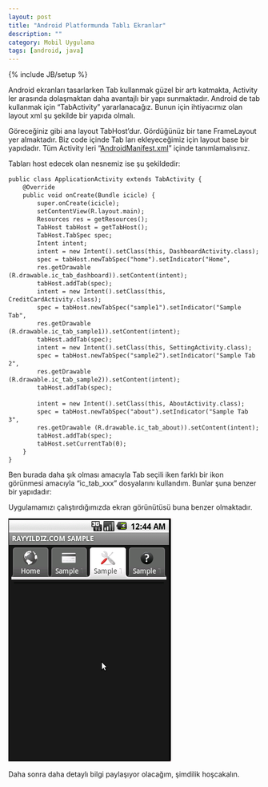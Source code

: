```yaml
---
layout: post
title: "Android Platformunda Tablı Ekranlar"
description: ""
category: Mobil Uygulama
tags: [android, java]
---
```


{% include JB/setup %}


Android ekranları tasarlarken Tab kullanmak güzel bir artı katmakta, Activity ler arasında dolaşmaktan daha avantajlı bir yapı sunmaktadır. Android de tab kullanmak için “TabActivity” yararlanacağız. Bunun için ihtiyacımız olan layout xml şu şekilde bir yapıda olmalı.


Göreceğiniz gibi ana layout TabHost’dur. Gördüğünüz bir tane FrameLayout yer almaktadır. Biz code içinde Tab ları ekleyeceğimiz için layout base bir yapıdadır. Tüm Activity leri “[AndroidManifest.xml](http://developer.android.com/guide/topics/manifest/manifest-intro.html)” içinde tanımlamalısınız.

Tabları host edecek olan nesnemiz ise şu şekildedir:

	public class ApplicationActivity extends TabActivity {
  		@Override
  		public void onCreate(Bundle icicle) {
    		super.onCreate(icicle);
    		setContentView(R.layout.main);
    		Resources res = getResources();
    		TabHost tabHost = getTabHost();
    		TabHost.TabSpec spec;
    		Intent intent;
    		intent = new Intent().setClass(this, DashboardActivity.class);
    		spec = tabHost.newTabSpec("home").setIndicator("Home",
         	res.getDrawable (R.drawable.ic_tab_dashboard)).setContent(intent);
    		tabHost.addTab(spec);
    		intent = new Intent().setClass(this, CreditCardActivity.class);
    		spec = tabHost.newTabSpec("sample1").setIndicator("Sample Tab",
         	res.getDrawable (R.drawable.ic_tab_sample1)).setContent(intent);
    		tabHost.addTab(spec);
    		intent = new Intent().setClass(this, SettingActivity.class);
    		spec = tabHost.newTabSpec("sample2").setIndicator("Sample Tab 2",
        	res.getDrawable (R.drawable.ic_tab_sample2)).setContent(intent);
    		tabHost.addTab(spec);
 
    		intent = new Intent().setClass(this, AboutActivity.class);
    		spec = tabHost.newTabSpec("about").setIndicator("Sample Tab 3",
        	res.getDrawable (R.drawable.ic_tab_about)).setContent(intent);
    		tabHost.addTab(spec);
    		tabHost.setCurrentTab(0);
  		}
	}

Ben burada daha şık olması amacıyla Tab seçili iken farklı bir ikon görünmesi amacıyla “ic_tab_xxx” dosyalarını kullandım. Bunlar şuna benzer bir yapıdadır: 

Uygulamamızı çalıştırdığımızda ekran görünütüsü buna benzer olmaktadır.

![Android Sample Tab](/images/android_sample_tab21.png)

Daha sonra daha detaylı bilgi paylaşıyor olacağım, şimdilik hoşcakalın.